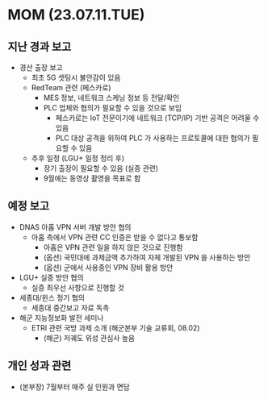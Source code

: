 # MOM (23.07.11.TUE)

## 지난 경과 보고
- 경산 출장 보고
  - 최초 5G 셋팅시 불안감이 있음
  - RedTeam 관련 (페스카로)
    - MES 정보, 네트워크 스케닝 정보 등 전달/확인
    - PLC 업체와 협의가 필요할 수 있을 것으로 보임
      - 페스카로는 IoT 전문이기에 네트워크 (TCP/IP) 기반 공격은 어려울 수 있음
      - PLC 대상 공격을 위하여 PLC 가 사용하는 프로토콜에 대한 협의가 필요할 수 있음
  - 추후 일정 (LGU+ 일정 정리 후)
    - 장기 출장이 필요할 수 있음 (실증 관련)
    - 9월에는 동영상 촬영을 목표로 함

## 예정 보고
- DNAS 아홉 VPN 서버 개발 방안 협의
  - 아홉 측에서 VPN 관련 CC 인증은 받을 수 없다고 통보함
    - 아홉은 VPN 관련 일을 하지 않은 것으로 진행함
    - (옵션) 국민대에 과제금액 추가하여 자체 개발된 VPN 을 사용하는 방안
    - (옵션) 군에서 사용중인 VPN 장비 활용 방안
- LGU+ 실증 방안 협의
  - 실증 최우선 사항으로 진행할 것
- 세종대/윈스 정기 협의
  - 세종대 중간보고 자료 독촉
- 해군 지능정보화 발전 세미나
  - ETRI 관련 국방 과제 소개 (해군본부 기술 교류회, 08.02)
    - (해군) 저궤도 위성 관심사 높음

## 개인 성과 관련
- (본부장) 7월부터 매주 실 인원과 면담
